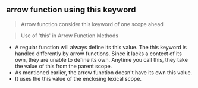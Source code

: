 ## arrow function using this keyword
> Arrow function consider this keyword of one scope ahead


> Use of 'this' in Arrow Function Methods
- A regular function will always define its this value. The this keyword is handled 
 differently by arrow functions. Since it lacks a context of its own, they are unable
 to define its own. Anytime you call this, they take the value of this from the parent
 scope.
- As mentioned earlier, the arrow function doesn't have its own this value. 
- It uses the this value of the enclosing lexical scope.
